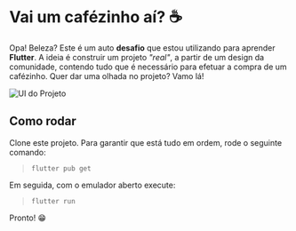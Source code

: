 # Vai um cafézinho aí? ☕

Opa! Beleza? Este é um auto **desafio** que estou utilizando para aprender **Flutter**. A ideia é construir um projeto _"real"_, a partir de um design da comunidade, contendo tudo que é necessário para efetuar a compra de um cafézinho. Quer dar uma olhada no projeto? Vamo lá!

![UI do Projeto](https://imgur.com/6bz8RpJ.png)

## Como rodar

Clone este projeto. Para garantir que está tudo em ordem, rode o seguinte comando:

> `flutter pub get`

Em seguida, com o emulador aberto execute:

> `flutter run`

Pronto! 😁

